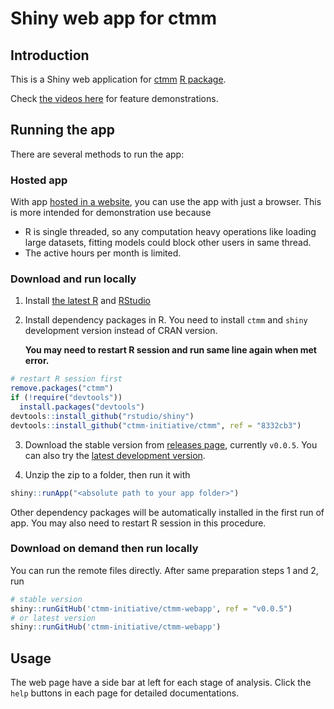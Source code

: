 # Shiny web app for ctmm

## Introduction

This is a Shiny web application for [ctmm](https://github.com/ctmm-initiative/ctmm) [R package](https://cran.r-project.org/web/packages/ctmm/index.html). 

Check [the videos here](README-demo.md) for feature demonstrations.

## Running the app

There are several methods to run the app:

### Hosted app
With app [hosted in a website](https://ctmm.shinyapps.io/dashboardalpha/), you can use the app with just a browser. This is more intended for demonstration use because

- R is single threaded, so any computation heavy operations like loading large datasets, fitting models could block other users in same thread.
- The active hours per month is limited. 

### Download and run locally

1. Install [the latest R](https://www.r-project.org/) and [RStudio](https://www.rstudio.com/products/rstudio/download/)
2. Install dependency packages in R. You need to install `ctmm` and `shiny` development version instead of CRAN version. 

    **You may need to restart R session and run same line again when met error.**

```r
# restart R session first
remove.packages("ctmm")
if (!require("devtools"))
  install.packages("devtools")
devtools::install_github("rstudio/shiny")
devtools::install_github("ctmm-initiative/ctmm", ref = "8332cb3")
```

3. Download the stable version from [releases page](https://github.com/ctmm-initiative/ctmm-webapp/releases), currently `v0.0.5`. You can also try the [latest development version](https://github.com/ctmm-initiative/ctmm-webapp/archive/master.zip).

4. Unzip the zip to a folder, then run it with

```r
shiny::runApp("<absolute path to your app folder>")
```

Other dependency packages will be automatically installed in the first run of app. You may also need to restart R session in this procedure.

### Download on demand then run locally

You can run the remote files directly. After same preparation steps 1 and 2, run

```r
# stable version
shiny::runGitHub('ctmm-initiative/ctmm-webapp', ref = "v0.0.5")
# or latest version
shiny::runGitHub('ctmm-initiative/ctmm-webapp')
```

## Usage

The web page have a side bar at left for each stage of analysis. Click the `help` buttons in each page for detailed documentations.
